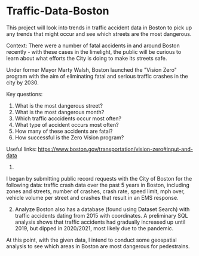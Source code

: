 # Traffic-Data-Boston
This project will look into trends in traffic accident data in Boston to pick up any trends that might occur and see which streets are the most dangerous.

Context:
There were a number of fatal accidents in and around Boston recently - with these cases in the limelight, the public will be curious to learn about what 
efforts the City is doing to make its streets safe. 

Under former Mayor Marty Walsh, Boston launched the "Vision Zero" program with the aim of eliminating fatal and serious traffic crashes in the city by 2030.

Key questions:
1) What is the most dangerous street?
2) What is the most dangerous month?
3) Which traffic acccidents occur most often?
4) What type of accident occurs most often?
5) How many of these accidents are fatal? 
6) How successful is the Zero Vision program? 

Useful links:  https://www.boston.gov/transportation/vision-zero#input-and-data

1)
I began by submitting public record requests with the City of Boston for the following data: traffic crash  data over the past 5 years in Boston, 
including zones and streets, number of crashes, crash rate, speed limit, mph over, vehicle volume per street and crashes that result in an EMS response.

2) Analyze Boston also has a database (found using Dataset Search) with traffic accidents dating from 2015 with coordinates. A preliminary SQL analysis 
shows that traffic accidents had gradually increased up until 2019, but dipped in 2020/2021, most likely due to the pandemic. 

At this point, with the given data, I intend to conduct some geospatial analysis to see which areas in Boston are most dangerous for pedestrains. 
